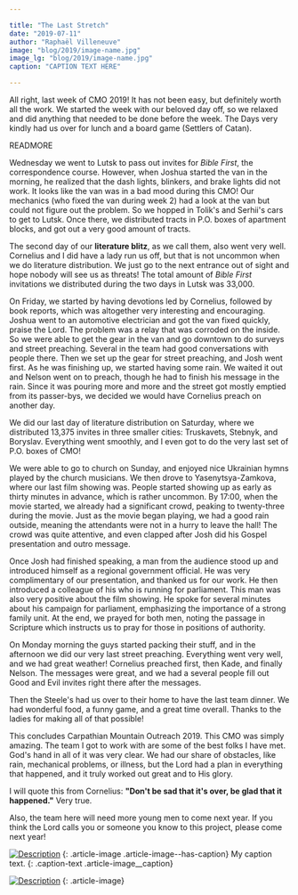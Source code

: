 ```yaml
---

title: "The Last Stretch"
date: "2019-07-11"
author: "Raphaël Villeneuve"
image: "blog/2019/image-name.jpg"
image_lg: "blog/2019/image-name.jpg"
caption: "CAPTION TEXT HERE"

---
```


All right, last week of CMO 2019! It has not been easy, but definitely worth all the work. We started the week with our beloved day off, so we relaxed and did anything that needed to be done before the week. The Days very kindly had us over for lunch and a board game (Settlers of Catan).

READMORE

Wednesday we went to Lutsk to pass out invites for *Bible First*, the correspondence course. However, when Joshua started the van in the morning, he realized that the dash lights, blinkers, and brake lights did not work. It looks like the van was in a bad mood during this CMO! Our mechanics (who fixed the van during week 2) had a look at the van but could not figure out the problem. So we hopped in Tolik's and Serhii's cars to get to Lutsk. Once there, we distributed tracts in P.O. boxes of apartment blocks, and got out a very good amount of tracts.

The second day of our **literature blitz**, as we call them, also went very well. Cornelius and I did have a lady run us off, but that is not uncommon when we do literature distribution. We just go to the next entrance out of sight and hope nobody will see us as threats! The total amount of *Bible First* invitations we distributed during the two days in Lutsk was 33,000.

On Friday, we started by having devotions led by Cornelius, followed by book reports, which was altogether very interesting and encouraging. Joshua went to an automotive electrician and got the van fixed quickly, praise the Lord. The problem was a relay that was corroded on the inside. So we were able to get the gear in the van and go downtown to do surveys and street preaching. Several in the team had good conversations with people there. Then we set up the gear for street preaching, and Josh went first. As he was finishing up, we started having some rain. We waited it out and Nelson went on to preach, though he had to finish his message in the rain. Since it was pouring more and more and the street got mostly emptied from its passer-bys, we decided we would have Cornelius preach on another day.

We did our last day of literature distribution on Saturday, where we distributed 13,375 invites in three smaller cities: Truskavets, Stebnyk, and Boryslav. Everything went smoothly, and I even got to do the very last set of P.O. boxes of CMO!

[comment]: <> (insert picture of me doing the last pid'yeezd)

We were able to go to church on Sunday, and enjoyed nice Ukrainian hymns played by the church musicians. We then drove to Yasenytsya-Zamkova, where our last film showing was. People started showing up as early as thirty minutes in advance, which is rather uncommon. By 17:00, when the movie started, we already had a significant crowd, peaking to twenty-three during the movie. Just as the movie began playing, we had a good rain outside, meaning the attendants were not in a hurry to leave the hall! The crowd was quite attentive, and even clapped after Josh did his Gospel presentation and outro message.

Once Josh had finished speaking, a man from the audience stood up and introduced himself as a regional government official. He was very complimentary of our presentation, and thanked us for our work. He then introduced a colleague of his who is running for parliament. This man was also very positive about the film showing. He spoke for several minutes about his campaign for parliament, emphasizing the importance of a strong family unit. At the end, we prayed for both men, noting the passage in Scripture which instructs us to pray for those in positions of authority.

On Monday morning the guys started packing their stuff, and in the afternoon we did our very last street preaching. Everything went very well, and we had great weather! Cornelius preached first, then Kade, and finally Nelson. The messages were great, and we had a several people fill out Good and Evil invites right there after the messages.

Then the Steele's had us over to their home to have the last team dinner. We had wonderful food, a funny game, and a great time overall. Thanks to the ladies for making all of that possible!

This concludes Carpathian Mountain Outreach 2019. This CMO was simply amazing. The team I got to work with are some of the best folks I have met. God's hand in all of it was very clear. We had our share of obstacles, like rain, mechanical problems, or illness, but the Lord had a plan in everything that happened, and it truly worked out great and to His glory.

I will quote this from Cornelius: **"Don't be sad that it's over, be glad that it happened."** Very true.

Also, the team here will need more young men to come next year. If you think the Lord calls you or someone you know to this project, please come next year!

[comment]: <> (I ommited the fact that together we speak seven languages, but here they are if you want to include them in the recap: Ukrainian, Russian, Pensylvania Dutch, Low German, Spanish, French, and English.)


[![Description](/assets/images/blog/2019/SM)](/assets/images/blog/2019/LG)
{: .article-image .article-image--has-caption}
My caption text.
{: .caption-text .article-image__caption}

[![Description](/assets/images/blog/2019/SM)](/assets/images/blog/2019/LG)
{: .article-image}
